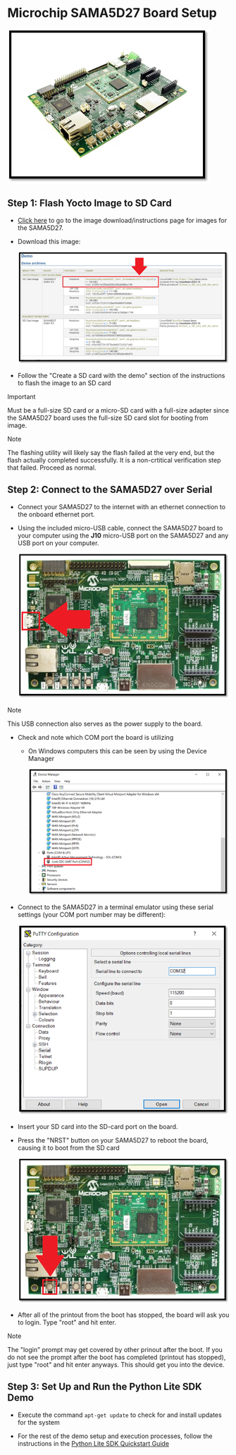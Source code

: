 # Microchip SAMA5D27 Board Setup 

<img src=".//media/sama5d27-product.png"/> 

## Step 1: Flash Yocto Image to SD Card
* [Click here](https://www.linux4sam.org/bin/view/Linux4SAM/Sama5d27Som1EKMainPage#eMMC_support_on_SDMMC0) to go to the image download/instructions page for images for the SAMA5D27.
* Download this image:

     <img src=".//media/image-download.png"/>

* Follow the "Create a SD card with the demo" section of the instructions to flash the image to an SD card
>[!IMPORTANT]
>Must be a full-size SD card or a micro-SD card with a full-size adapter since the SAMA5D27 board uses the full-size SD card slot for booting from image.

>[!NOTE]
> The flashing utility will likely say the flash failed at the very end, but the flash actually completed successfully. It is a non-crtitical verification step that failed. Proceed as normal.

## Step 2: Connect to the SAMA5D27 over Serial
* Connect your SAMA5D27 to the internet with an ethernet connection to the onboard ethernet port.

* Using the included micro-USB cable, connect the SAMA5D27 board to your computer using the **J10** micro-USB port on the SAMA5D27 and any USB port on your computer.
  
    <img src=".//media/j10-diagram.png"/>

>[!NOTE]
>This USB connection also serves as the power supply to the board.

* Check and note which COM port the board is utilizing
  * On Windows computers this can be seen by using the Device Manager
 
     <img src=".//media/device-manager.png"/>

* Connect to the SAMA5D27 in a terminal emulator using these serial settings (your COM port number may be different):

     <img src=".//media/putty.png"/>

* Insert your SD card into the SD-card port on the board.

* Press the "NRST" button on your SAMA5D27 to reboot the board, causing it to boot from the SD card

  <img src=".//media/reset-diagram.png"/>

* After all of the printout from the boot has stopped, the board will ask you to login. Type "root" and hit enter.
>[!NOTE]
> The "login" prompt may get covered by other prinout after the boot. If you do not see the prompt after the boot has completed (printout has stopped), just type "root" and hit enter anyways. This should get you into the device.

 ## Step 3: Set Up and Run the Python Lite SDK Demo
* Execute the command ```apt-get update``` to check for and install updates for the system

* For the rest of the demo setup and execution processes, follow the instructions in the [Python Lite SDK Quickstart Guide](https://github.com/avnet-iotconnect/iotc-python-lite-sdk/blob/main/QUICKSTART.md)
